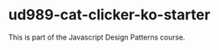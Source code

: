 ud989-cat-clicker-ko-starter
============================

This is part of the Javascript Design Patterns course. 



